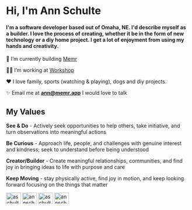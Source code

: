 # Hi, I'm Ann Schulte
#### I'm a software developer based out of Omaha, NE. I'd describe myself as a builder. I love the process of creating, whether it be in the form of new technology  or a diy home project. I get a lot of enjoyment from using my hands and creativity.

🧱 I’m currently building  [Memr](https://www.memr.app/)

👩‍💻 I’m working at  [Workshop](https://www.useworkshop.com/)

❤️ I love family, sports (watching & playing), dogs and diy projects.

✨ Email me at **ann@memr.app** I would love to talk

## My Values

**See & Do** - Actively seek opportunities to help others, take initiative, and turn observations into meaningful actions

**Be Curious** - Approach life, people, and challenges with genuine interest and kindness; seek to understand before being understood

**Creator/Builder** - Create meaningful relationships, communities, and find joy in bringing ideas to life with purpose and care

**Keep Moving** - stay physically active, find joy in motion, and keep looking forward focusing on the things that matter


<p align="left">
<a href="https://codepen.io/aschulte1919" target="blank"><img align="center" src="https://raw.githubusercontent.com/rahuldkjain/github-profile-readme-generator/master/src/images/icons/Social/codepen.svg" alt="aschulte1919" height="30" width="40" /></a>
<a href="https://linkedin.com/in/annschulte" target="blank"><img align="center" src="https://raw.githubusercontent.com/rahuldkjain/github-profile-readme-generator/master/src/images/icons/Social/linked-in-alt.svg" alt="annschulte" height="30" width="40" /></a>
<a href="https://codesandbox.com/aschulte1919" target="blank"><img align="center" src="https://raw.githubusercontent.com/rahuldkjain/github-profile-readme-generator/master/src/images/icons/Social/codesandbox.svg" alt="aschulte1919" height="30" width="40" /></a>
<a href="https://instagram.com/annschulte" target="blank"><img align="center" src="https://raw.githubusercontent.com/rahuldkjain/github-profile-readme-generator/master/src/images/icons/Social/instagram.svg" alt="annschulte" height="30" width="40" /></a>
</p>
